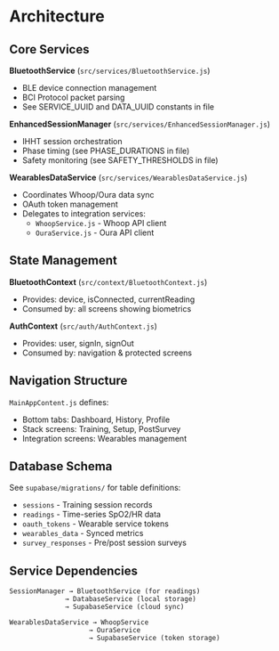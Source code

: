 # Architecture

## Core Services

**BluetoothService** (`src/services/BluetoothService.js`)
- BLE device connection management
- BCI Protocol packet parsing
- See SERVICE_UUID and DATA_UUID constants in file

**EnhancedSessionManager** (`src/services/EnhancedSessionManager.js`)
- IHHT session orchestration
- Phase timing (see PHASE_DURATIONS in file)
- Safety monitoring (see SAFETY_THRESHOLDS in file)

**WearablesDataService** (`src/services/WearablesDataService.js`)
- Coordinates Whoop/Oura data sync
- OAuth token management
- Delegates to integration services:
  - `WhoopService.js` - Whoop API client
  - `OuraService.js` - Oura API client

## State Management

**BluetoothContext** (`src/context/BluetoothContext.js`)
- Provides: device, isConnected, currentReading
- Consumed by: all screens showing biometrics

**AuthContext** (`src/auth/AuthContext.js`)  
- Provides: user, signIn, signOut
- Consumed by: navigation & protected screens

## Navigation Structure

`MainAppContent.js` defines:
- Bottom tabs: Dashboard, History, Profile
- Stack screens: Training, Setup, PostSurvey
- Integration screens: Wearables management

## Database Schema

See `supabase/migrations/` for table definitions:
- `sessions` - Training session records
- `readings` - Time-series SpO2/HR data
- `oauth_tokens` - Wearable service tokens
- `wearables_data` - Synced metrics
- `survey_responses` - Pre/post session surveys

## Service Dependencies

```
SessionManager → BluetoothService (for readings)
              → DatabaseService (local storage)
              → SupabaseService (cloud sync)

WearablesDataService → WhoopService
                    → OuraService
                    → SupabaseService (token storage)
```